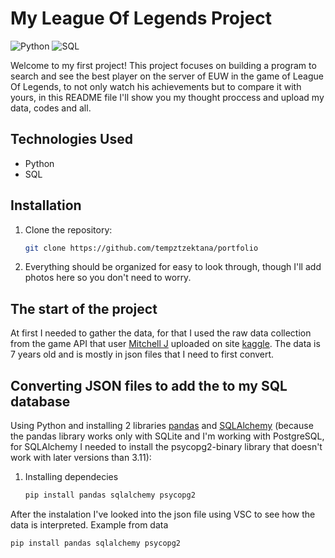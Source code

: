 # My League Of Legends Project

![Python](https://img.shields.io/badge/-Python-3776AB?style=flat-square&logo=python&logoColor=white)
![SQL](https://img.shields.io/badge/-SQL-4479A1?style=flat-square&logo=postgresql&logoColor=white)

Welcome to my first project! This project focuses on building a program to search and see the best player on the server of EUW in the game of League Of Legends, to not only watch his achievements but to compare it with yours, in this README file I'll show you my thought proccess and upload my data, codes and all.

## Technologies Used
- Python
- SQL

## Installation
1. Clone the repository:
   ```bash
   git clone https://github.com/tempztzektana/portfolio
2. Everything should be organized for easy to look through, though I'll add photos here so you don't need to worry.

## The start of the project
At first I needed to gather the data, for that I used the raw data collection from the game API that user [Mitchell J](https://www.kaggle.com/datasnaek) uploaded on site [kaggle](https://www.kaggle.com/datasets/datasnaek/league-of-legends?resource=download). The data is 7 years old and is mostly in json files that I need to first convert. 

## Converting JSON files to add the to my SQL database
Using Python and installing 2 libraries [pandas](https://pandas.pydata.org/) and [SQLAlchemy](https://www.sqlalchemy.org/) (because the pandas library works only with SQLite and I'm working with PostgreSQL, for SQLAlchemy I needed to install the psycopg2-binary library that doesn't work with later versions than 3.11):

1. Installing dependecies
   ```bash
   pip install pandas sqlalchemy psycopg2
   ```
After the instalation I've looked into the json file using VSC to see how the data is interpreted.
Example from data
   ```python
   pip install pandas sqlalchemy psycopg2
   ```
